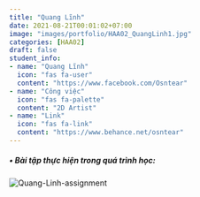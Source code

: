 ```yaml
---
title: "Quang Lĩnh"
date: 2021-08-21T00:01:02+07:00
image: "images/portfolio/HAA02_QuangLinh1.jpg"
categories: [HAA02]
draft: false
student_info:
- name: "Quang Lĩnh"
  icon: "fas fa-user"
  content: "https://www.facebook.com/Osntear"
- name: "Công việc"
  icon: "fas fa-palette"
  content: "2D Artist"
- name: "Link"
  icon: "fas fa-link"
  content: "https://www.behance.net/osntear"
---
```



##### • Bài tập thực hiện trong quá trình học:

![Quang-Linh-assignment](/images/portfolio/HAA02_QuangLinh2.jpg)



<!-- ##### • Nhận xét sau khoá học: -->
